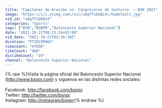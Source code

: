 ```yaml
---
title: "Capitanes de Arecibo vs. Cangrejeros de Santurce  – BSN 2021"
image: "https:\/\/i.ytimg.com\/vi\/uAgTfvDkBz4\/hqdefault.jpg"
vid_id: "uAgTfvDkBz4"
categories: "Sports"
tags: ["BSN","BSNPR","Baloncesto Superior Nacional"]
date: "2021-10-21T08:23:14+03:00"
vid_date: "2021-10-21T03:36:30Z"
duration: "PT2H23M46S"
viewcount: "47656"
likeCount: "480"
dislikeCount: "19"
channel: "Baloncesto Superior Nacional"
---
```

{% raw %}Visita la página oficial del Baloncesto Superior Nacional (<a rel="nofollow" target="blank" href="http://www.bsnpr.com)">http://www.bsnpr.com)</a> y síguenos en las distintas redes sociales:<br /><br />Facebook: <a rel="nofollow" target="blank" href="http://facebook.com/bsnpr">http://facebook.com/bsnpr</a><br />Twitter: <a rel="nofollow" target="blank" href="http://twitter.com/bsnpr">http://twitter.com/bsnpr</a><br />Instagram: <a rel="nofollow" target="blank" href="http://instagram/bsnpr">http://instagram/bsnpr</a>{% endraw %}
